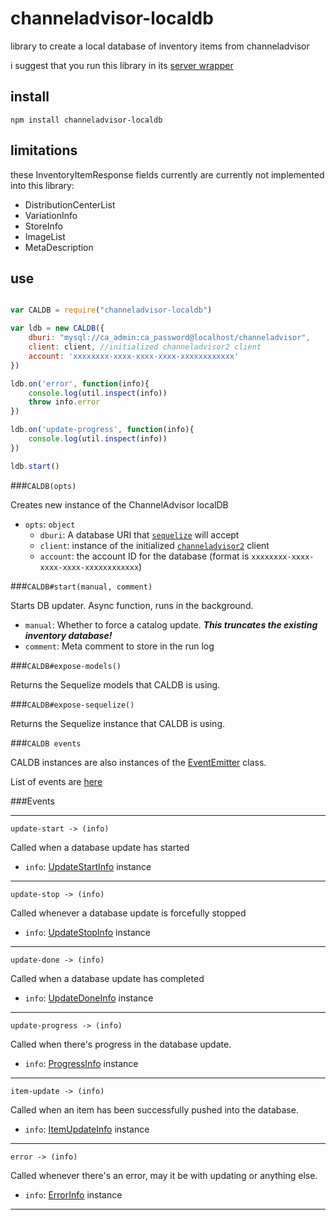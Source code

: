 channeladvisor-localdb
===

library to create a local database of inventory items from channeladvisor

i suggest that you run this library in its [server wrapper](https://github.com/seapunk/caldb-d)

install
---

`npm install channeladvisor-localdb`

limitations
---

these InventoryItemResponse fields currently are currently not implemented
into this library:

* DistributionCenterList
* VariationInfo
* StoreInfo
* ImageList
* MetaDescription

use
---

```javascript

var CALDB = require("channeladvisor-localdb")

var ldb = new CALDB({
    dburi: "mysql://ca_admin:ca_password@localhost/channeladvisor",
    client: client, //initialized channeladvisor2 client
    account: 'xxxxxxxx-xxxx-xxxx-xxxx-xxxxxxxxxxxx'
})

ldb.on('error', function(info){
    console.log(util.inspect(info))
    throw info.error
})

ldb.on('update-progress', function(info){
    console.log(util.inspect(info))
})

ldb.start()

```

###`CALDB(opts)`

Creates new instance of the ChannelAdvisor localDB

* `opts`: `object`
    * `dburi`: A database URI that [`sequelize`](https://github.com/sequelize/sequelize) will accept
    * `client`: instance of the initialized [`channeladvisor2`](https://github.com/SEAPUNK/channeladvisor2) client
    * `account`: the account ID for the database (format is `xxxxxxxx-xxxx-xxxx-xxxx-xxxxxxxxxxxx`)

###`CALDB#start(manual, comment)`

Starts DB updater. Async function, runs in the background.

* `manual`: Whether to force a catalog update. ***This truncates the existing inventory database!***
* `comment`: Meta comment to store in the run log

###`CALDB#expose-models()`

Returns the Sequelize models that CALDB is using.

###`CALDB#expose-sequelize()`

Returns the Sequelize instance that CALDB is using.

###`CALDB events`

CALDB instances are also instances of the [EventEmitter](https://nodejs.org/api/events.html#events_class_events_eventemitter) class.

List of events are [here](#events)


<a name="events"></a>
###Events

---

`update-start -> (info)`

Called when a database update has started

* `info`: [UpdateStartInfo](docs/info-objects.md#update-start) instance

---

`update-stop -> (info)`

Called whenever a database update is forcefully stopped

* `info`: [UpdateStopInfo](docs/info-objects.md#update-stop) instance

---

`update-done -> (info)`

Called when a database update has completed

* `info`: [UpdateDoneInfo](docs/info-objects.md#update-done) instance

---

`update-progress -> (info)`

Called when there's progress in the database update.

* `info`: [ProgressInfo](docs/info-objects.md#update-progress) instance

---

`item-update -> (info)`

Called when an item has been successfully pushed into the database.

* `info`: [ItemUpdateInfo](docs/info-objects.md#item-update) instance

---

`error -> (info)`

Called whenever there's an error, may it be with updating or anything else.

* `info`: [ErrorInfo](docs/info-objects.md#error) instance

---
